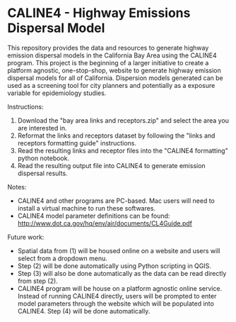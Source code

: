 # CALINE4 - Highway Emissions Dispersal Model
This repository provides the data and resources to generate highway emission dispersal models in the California Bay Area using the CALINE4 program. This project is the beginning of a larger initiative to create a platform agnostic, one-stop-shop, website to generate highway emission dispersal models for all of California. Dispersion models generated can be used as a screening tool for city planners and potentially as a exposure variable for epidemiology studies. 

Instructions:
1. Download the "bay area links and receptors.zip" and select the area you are interested in.
2. Reformat the links and receptors dataset by following the "links and receptors formatting guide" instructions.
3. Read the resulting links and receptor files into the "CALINE4 formatting" python notebook.
4. Read the resulting output file into CALINE4 to generate emission dispersal results.

Notes:
- CALINE4 and other programs are PC-based. Mac users will need to install a virtual machine to run these softwares.
- CALINE4 model parameter definitions can be found: http://www.dot.ca.gov/hq/env/air/documents/CL4Guide.pdf

Future work: 
- Spatial data from (1) will be housed online on a website and users will select from a dropdown menu.
- Step (2) will be done automatically using Python scripting in QGIS. 
- Step (3) will also be done automatically as the data can be read directly from step (2).
- CALINE4 program will be house on a platform agnostic online service. Instead of running CALINE4 directly, users will be prompted to enter model parameters through the website which will be populated into CALINE4. Step (4) will be done automatically. 

